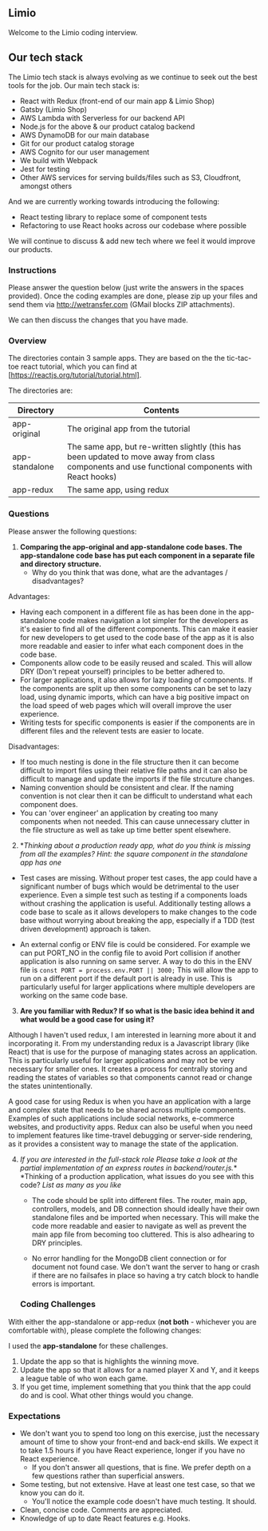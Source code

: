 ## Limio

Welcome to the Limio coding interview.

## Our tech stack

The Limio tech stack is always evolving as we continue to seek out the best tools for the job. Our main tech stack is:

  * React with Redux (front-end of our main app & Limio Shop)
  * Gatsby (Limio Shop)
  * AWS Lambda with Serverless for our backend API
  * Node.js for the above & our product catalog backend
  * AWS DynamoDB for our main database
  * Git for our product catalog storage
  * AWS Cognito for our user management
  * We build with Webpack
  * Jest for testing
  * Other AWS services for serving builds/files such as S3, Cloudfront, amongst others

And we are currently working towards introducing the following:

 * React testing library to replace some of component tests
 * Refactoring to use React hooks across our codebase where possible
 
We will continue to discuss & add new tech where we feel it would improve our products.

### Instructions

Please answer the question below (just write the answers in the spaces provided). Once the coding examples are done, please zip up your files and send them via http://wetransfer.com (GMail blocks ZIP attachments).  

We can then discuss the changes that you have made.

### Overview

The directories contain 3 sample apps. They are based on the the tic-tac-toe react tutorial, which you can find at [https://reactjs.org/tutorial/tutorial.html].

The directories are:

| Directory      | Contents    |
| ---------------|-------------| 
| app-original   | The original app from the tutorial |
| app-standalone | The same app, but re-written slightly (this has been updated to move away from class components and use functional components with React hooks) |
| app-redux      | The same app, using redux |

### Questions

Please answer the following questions:
    
1. **Comparing the app-original and app-standalone code bases. The app-standalone code base has put each component in a separate file and directory structure.**
   * Why do you think that was done, what are the advantages / disadvantages?

Advantages:

* Having each component in a different file as has been done in the app-standalone code makes navigation a lot simpler for the developers as it's easier to find all of the different components. This can make it easier for new developers to get used to the code base of the app as it is also more readable and easier to infer what each component does in the code base.
* Components allow code to be easily reused and scaled. This will allow DRY (Don't repeat yourself) principles to be better adhered to.
* For larger applications, it also allows for lazy loading of components. If the components are split up then some components can be set to lazy load, using dynamic imports, which can have a big positive impact on the load speed of web pages which will overall improve the user experience.
* Writing tests for specific components is easier if the components are in different files and the relevent tests are easier to locate.

Disadvantages:

* If too much nesting is done in the file structure then it can become difficult to import files using their relative file paths and it can also be difficult to manage and update the imports if the file strcuture changes.
* Naming convention should be consistent and clear. If the naming convention is not clear then it can be difficult to understand what each component does.
* You can 'over engineer' an application by creating too many components when not needed. This can cause unnecessary clutter in the file structure as well as take up time better spent elsewhere.


2. **Thinking about a production ready app, what do you think is missing from all the examples? *Hint: the square component in the standalone app has one**

* Test cases are missing. Without proper test cases, the app could have a significant number of bugs which would be detrimental to the user experience. Even a simple test such as testing if a components loads without crashing the application is useful. Additionally testing allows a code base to scale as it allows developers to make changes to the code base without worrying about breaking the app, especially if a TDD (test driven development) approach is taken.

* An external config or ENV file is could be considered. For example we can put PORT_NO in the config file to avoid Port collision if another application is also running on same server. A way to do this in the ENV file is `const PORT = process.env.PORT || 3000;` This will allow the app to run on a different port if the default port is already in use. This is particularly useful for larger applications where multiple developers are working on the same code base.

3. **Are you familiar with Redux? If so what is the basic idea behind it and what would be a good case for using it?**

Although I haven't used redux, I am interested in learning more about it and incorporating it. From my understanding redux is a Javascript library (like React) that is use for the purpose of managing states across an application. This is particularly useful for larger applications and may not be very necessary for smaller ones. It creates a process for centrally storing and reading the states of variables so that components cannot read or change the states unintentionally.

A good case for using Redux is when you have an application with a large and complex state that needs to be shared across multiple components. Examples of such applications include social networks, e-commerce websites, and productivity apps. Redux can also be useful when you need to implement features like time-travel debugging or server-side rendering, as it provides a consistent way to manage the state of the application.

4. **If you are interested in the full-stack role* Please take a look at the partial implementation of an express routes in backend/router.js.**
    *Thinking of a production application, what issues do you see with this code? *List as many as you like* 

   * The code should be split into different files. The router, main app, controllers, models, and DB connection should ideally have their own standalone files and be imported when necessary. This will make the code more readable and easier to navigate as well as prevent the main app file from becoming too cluttered. This is also adhearing to DRY principles.

   * No error handling for the MongoDB client connection or for document not found case. We don't want the server to hang or crash if there are no failsafes in place so having a try catch block to handle errors is important.
   
   ### Coding Challenges

With either the app-standalone or app-redux (**not both** - whichever you are comfortable with), please complete the following changes:

I used the **app-standalone** for these challenges.

1. Update the app so that is highlights the winning move.
2. Update the app so that it allows for a named player X and Y, and it keeps a league table of who won each game.
3. If you get time, implement something that you think that the app could do and is cool. What other things would you change.

### Expectations
 * We don't want you to spend too long on this exercise, just the necessary amount of time to show your front-end and back-end skills. We expect it to take 1.5 hours if you have React experience, longer if you have no React experience. 
    * If you don't answer all questions, that is fine. We prefer depth on a few questions rather than superficial answers.
 * Some testing, but not extensive. Have at least one test case, so that we know you can do it. 
    * You'll notice the example code doesn't have much testing. It should.
 * Clean, concise code. Comments are appreciated.
 * Knowledge of up to date React features e.g. Hooks.




    
      
    
    

 





